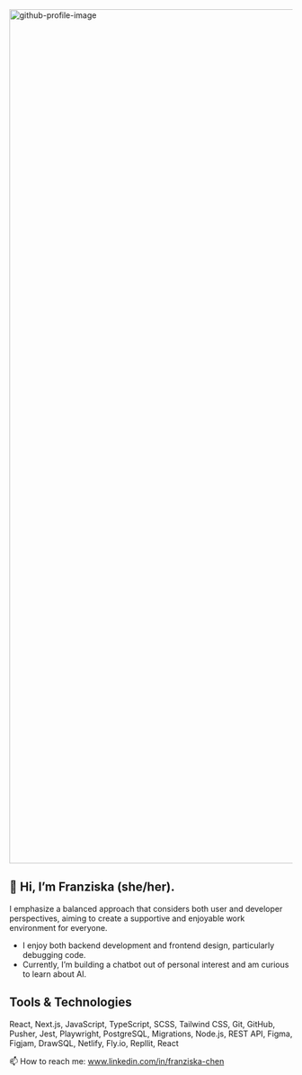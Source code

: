 <img width="1518" alt="github-profile-image" src="https://github.com/user-attachments/assets/508de7b5-7b17-44ce-b179-59b455707534">

## 👋 Hi, I’m Franziska (she/her). 

I emphasize a balanced approach that considers both user and developer perspectives, aiming to create a supportive and enjoyable work environment for everyone. 
- I enjoy both backend development and frontend design, particularly debugging code. 
- Currently, I’m building a chatbot out of personal interest and am curious to learn about AI.

## Tools & Technologies 
React, Next.js, JavaScript, TypeScript, SCSS, Tailwind CSS, Git, GitHub, Pusher, Jest, Playwright, PostgreSQL, Migrations, Node.js, REST API, Figma, Figjam, DrawSQL, Netlify, Fly.io, Repllit, React

📫 How to reach me: www.linkedin.com/in/franziska-chen
